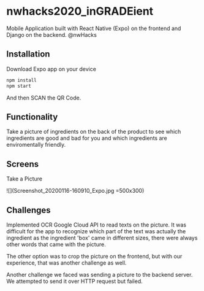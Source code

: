# nwhacks2020_inGRADEient

Mobile Application built with React Native (Expo) on the frontend and Django on the backend. @nwHacks

## Installation

Download Expo app on your device

```bash
npm install
npm start
```

And then SCAN the QR Code.

## Functionality

Take a picture of ingredients on the back of the product to see which ingredients are good and bad for you and which ingredients are enviromentally friendly.

## Screens
Take a Picture

![](Screenshot_20200116-160910_Expo.jpg =500x300)

## Challenges

Implemented OCR Google Cloud API to read texts on the picture. It was difficult for the app to recognize which part of the text was actually the ingredient as the ingredient 'box' came in different sizes, there were always other words that came with the picture.

The other option was to crop the picture on the frontend, but with our experience, that was another challenge as well.

Another challenge we faced was sending a picture to the backend server. We attempted to send it over HTTP request but failed.
